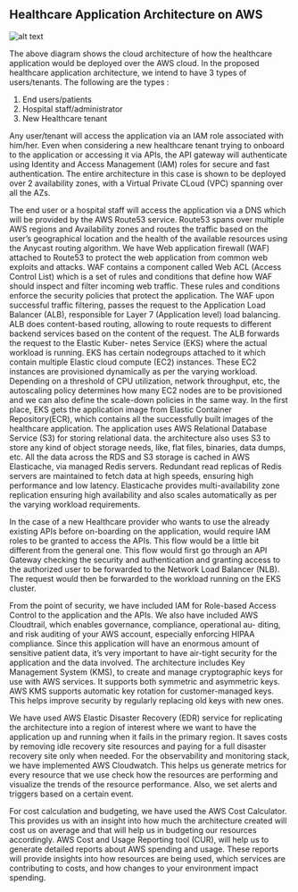 ## Healthcare Application Architecture on AWS
![alt text]()


The above diagram shows the cloud architecture of how the healthcare application would be deployed over
the AWS cloud. In the proposed healthcare application architecture, we intend to have 3 types of users/tenants. The following
are the types :


1. End users/patients
2. Hospital staff/administrator
3. New Healthcare tenant


Any user/tenant will access the application via an IAM role associated with him/her. Even when considering a new healthcare tenant trying to onboard to the application or accessing it via APIs, the API gateway will
authenticate using Identity and Access Management (IAM) roles for secure and fast authentication. The entire architecture in this case is shown to be deployed over 2 availability zones, with a Virtual Private
CLoud (VPC) spanning over all the AZs. 

The end user or a hospital staff will access the application via a DNS which will be provided by the AWS Route53 service. Route53 spans over multiple AWS regions and Availability zones and routes the traffic
based on the user’s geographical location and the health of the available resources using the Anycast routing algorithm. We have Web application firewall (WAF) attached to Route53 to protect the web application
from common web exploits and attacks. WAF contains a component called Web ACL (Access Control List) which is a set of rules and conditions that define how WAF should inspect and filter incoming web traffic.
These rules and conditions enforce the security policies that protect the application. The WAF upon successful traffic filtering, passes the request to the Application Load Balancer (ALB), responsible for Layer 7
(Application level) load balancing. ALB does content-based routing, allowing to route requests to different backend services based on the content of the request. The ALB forwards the request to the Elastic Kuber-
netes Service (EKS) where the actual workload is running. EKS has certain nodegroups attached to it which contain multiple Elastic cloud compute (EC2) instances. These EC2 instances are provisioned dynamically
as per the varying workload. Depending on a threshold of CPU utilization, network throughput, etc, the autoscaling policy determines how many EC2 nodes are to be provisioned and we can also define the scale-down
policies in the same way. In the first place, EKS gets the application image from Elastic Container Repository(ECR), which contains all the successfully built images of the healthcare application. The application uses
AWS Relational Database Service (S3) for storing relational data. the architecture also uses S3 to store any kind of object storage needs, like, flat files, binaries, data dumps, etc. All the data across the RDS and S3
storage is cached in AWS Elasticache, via managed Redis servers. Redundant read replicas of Redis servers are maintained to fetch data at high speeds, ensuring high performance and low latency. Elasticache provides
multi-availability zone replication ensuring high availability and also scales automatically as per the varying workload requirements.


In the case of a new Healthcare provider who wants to use the already existing APIs before on-boarding
on the application, would require IAM roles to be granted to access the APIs. This flow would be a little
bit different from the general one. This flow would first go through an API Gateway checking the security
and authentication and granting access to the authorized user to be forwarded to the Network Load Balancer
(NLB). The request would then be forwarded to the workload running on the EKS cluster.


From the point of security, we have included IAM for Role-based Access Control to the application and
the APIs. We also have included AWS Cloudtrail, which enables governance, compliance, operational au-
diting, and risk auditing of your AWS account, especially enforcing HIPAA compliance. Since this application
will have an enormous amount of sensitive patient data, it’s very important to have air-tight security for the
application and the data involved. The architecture includes Key Management System (KMS), to create
and manage cryptographic keys for use with AWS services. It supports both symmetric and asymmetric
keys. AWS KMS supports automatic key rotation for customer-managed keys. This helps improve security
by regularly replacing old keys with new ones.


We have used AWS Elastic Disaster Recovery (EDR) service for replicating the architecture into a region of interest where we want to have the application up and running when it fails in the primary region.
It saves costs by removing idle recovery site resources and paying for a full disaster recovery site only when
needed. For the observability and monitoring stack, we have implemented AWS Cloudwatch. This helps
us generate metrics for every resource that we use check how the resources are performing and visualize the
trends of the resource performance. Also, we set alerts and triggers based on a certain event.


For cost calculation and budgeting, we have used the AWS Cost Calculator. This provides us with an
insight into how much the architecture created will cost us on average and that will help us in budgeting our
resources accordingly. AWS Cost and Usage Reporting tool (CUR), will help us to generate detailed reports
about AWS spending and usage. These reports will provide insights into how resources are being used, which
services are contributing to costs, and how changes to your environment impact spending.
